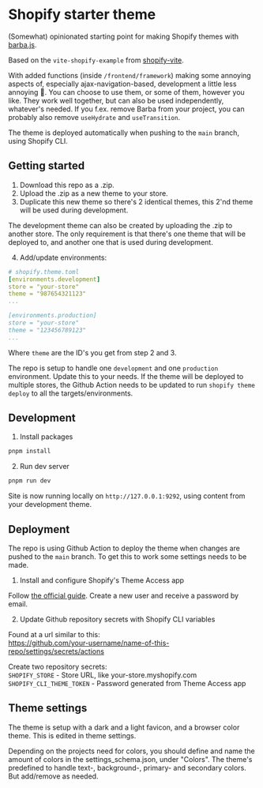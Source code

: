 # Shopify starter theme

(Somewhat) opinionated starting point for making Shopify themes with [barba.js](https://github.com/barbajs/barba).

Based on the `vite-shopify-example` from [shopify-vite](https://github.com/barrel/shopify-vite/tree/main).

With added functions (inside `/frontend/framework`) making some annoying aspects of, especially ajax-navigation-based, development a little less annoying 🥸. You can choose to use them, or some of them, however you like. They work well together, but can also be used independently, whatever's needed. If you f.ex. remove Barba from your project, you can probably also remove `useHydrate` and `useTransition`.

The theme is deployed automatically when pushing to the `main` branch, using Shopify CLI.

## Getting started

1. Download this repo as a .zip.
2. Upload the .zip as a new theme to your store.
3. Duplicate this new theme so there's 2 identical themes, this 2'nd theme will be used during development.

The development theme can also be created by uploading the .zip to another store. The only requirement is that there's one theme that will be deployed to, and another one that is used during development.

4. Add/update environments:

```yaml
# shopify.theme.toml
[environments.development]
store = "your-store"
theme = "987654321123"
...

[environments.production]
store = "your-store"
theme = "123456789123"
...
```

Where `theme` are the ID's you get from step 2 and 3.

The repo is setup to handle one `development` and one `production` environment. Update this to your needs. If the theme will be deployed to multiple stores, the Github Action needs to be updated to run `shopify theme deploy` to all the targets/environments.

## Development

1. Install packages

```bash
pnpm install
```

2. Run dev server

```bash
pnpm run dev
```

Site is now running locally on `http://127.0.0.1:9292`, using content from your development theme.

## Deployment

The repo is using Github Action to deploy the theme when changes are pushed to the `main` branch. To get this to work some settings needs to be made.

1. Install and configure Shopify's Theme Access app

Follow [the official guide](https://shopify.dev/docs/storefronts/themes/tools/theme-access). Create a new user and receive a password by email.

2. Update Github repository secrets with Shopify CLI variables

Found at a url similar to this:  
https://github.com/your-username/name-of-this-repo/settings/secrets/actions

Create two repository secrets:  
`SHOPIFY_STORE` - Store URL, like your-store.myshopify.com  
`SHOPIFY_CLI_THEME_TOKEN` - Password generated from Theme Access app

## Theme settings

The theme is setup with a dark and a light favicon, and a browser color theme. This is edited in theme settings.

Depending on the projects need for colors, you should define and name the amount of colors in the settings_schema.json, under "Colors". The theme's predefined to handle text-, background-, primary- and secondary colors. But add/remove as needed.
